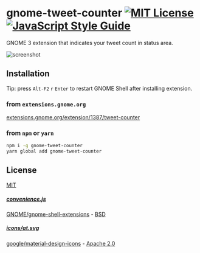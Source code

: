 # gnome-tweet-counter [![MIT License](https://img.shields.io/github/license/ChalkPE/gnome-tweet-counter.svg)](LICENSE) [![JavaScript Style Guide](https://img.shields.io/badge/code_style-standard-brightgreen.svg)](https://standardjs.com)
GNOME 3 extension that indicates your tweet count in status area.

![screenshot](https://user-images.githubusercontent.com/9481405/36493066-0942fd20-1772-11e8-9b30-c6da9fdbffcd.png)

## Installation
Tip: press `Alt-F2` `r` `Enter` to restart GNOME Shell after installing extension.

### from `extensions.gnome.org`
[extensions.gnome.org/extension/1387/tweet-counter](https://extensions.gnome.org/extension/1387/tweet-counter/)

### from `npm` or `yarn`
```bash
npm i -g gnome-tweet-counter
yarn global add gnome-tweet-counter
```

## License
[MIT](LICENSE)

##### [convenience.js](convenience.js)
[GNOME/gnome-shell-extensions](https://gitlab.gnome.org/GNOME/gnome-shell-extensions) - [BSD](https://gitlab.gnome.org/GNOME/gnome-shell-extensions/blob/master/lib/convenience.js)

##### [icons/at.svg](icons/at.svg)
[google/material-design-icons](https://github.com/google/material-design-icons) - [Apache 2.0](https://github.com/google/material-design-icons/blob/master/LICENSE)
